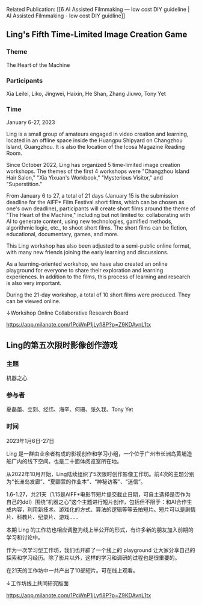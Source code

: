 

Related Publication:  [[6 AI Assisted Filmmaking — low cost DIY guideline | AI Assisted Filmmaking - low cost DIY guidline]]

## Ling's Fifth Time-Limited Image Creation Game

### Theme 
The Heart of the Machine

### Participants
Xia Leilei, Liko, Jingwei, Haixin, He Shan, Zhang Jiuwo, Tony Yet

### Time
January 6-27, 2023

Ling is a small group of amateurs engaged in video creation and learning, located in an offline space inside the Huangpu Shipyard on Changzhou Island, Guangzhou. It is also the location of the Icosa Magazine Reading Room.

Since October 2022, Ling has organized 5 time-limited image creation workshops. The themes of the first 4 workshops were "Changzhou Island Hair Salon," "Xia Yixuan's Workbook," "Mysterious Visitor," and "Superstition."

From January 6 to 27, a total of 21 days (January 15 is the submission deadline for the AIFF\* Film Festival short films, which can be chosen as one's own deadline), participants will create short films around the theme of "The Heart of the Machine," including but not limited to: collaborating with AI to generate content, using new technologies, gamified methods, algorithmic logic, etc., to shoot short films. The short films can be fiction, educational, documentary, games, and more.

This Ling workshop has also been adjusted to a semi-public online format, with many new friends joining the early learning and discussions.

As a learning-oriented workshop, we have also created an online playground for everyone to share their exploration and learning experiences. In addition to the films, this process of learning and research is also very important.

During the 21-day workshop, a total of 10 short films were produced. They can be viewed online.

↓Workshop Online Collaborative Research Board

https://app.milanote.com/1PcWnP1jLyfl8P?p=Z9KDAvnL1tx

## Ling的第五次限时影像创作游戏

### 主题
机器之心

### 参与者
夏磊蕾、立刻、经纬、海辛、何珊、张久我、Tony Yet

### 时间
2023年1月6日-27日

Ling 是一群由业余者构成的影视创作和学习小组，一个位于广州市长洲岛黄埔造船厂内的线下空间。也是二十面体阅览室所在地。

从2022年10月开始，Ling陆续组织了5次限时创作影像工作坊。前4次的主题分别为“长洲岛发廊”、“夏颐萱的作业本”、“神秘访客”、“迷信”。

1.6-1.27，共21天（1.15是AIFF*电影节短片提交截止日期，可自主选择是否作为自己的ddl）围绕“机器之心”这个主题进行短片创作，包括但不限于：和AI合作生成内容，利用新技术、游戏化的方式、算法的逻辑等等去拍短片。短片可以是剧情片、科教片、纪录片、游戏……

本期 Ling 的工作坊也相应调整为线上半公开的形式，有许多新的朋友加入前期的学习和讨论中。

作为一次学习型工作坊，我们也开辟了一个线上的 playground 让大家分享自己的探索和学习经历。除了影片以外，这样的学习和调研的过程也是很重要的。

在21天的工作坊中一共产出了10部短片。可在线上观看。

↓工作坊线上共同研究版面

https://app.milanote.com/1PcWnP1jLyfl8P?p=Z9KDAvnL1tx